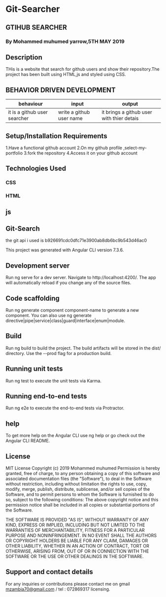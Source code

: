 # Git-Searcher

## GTIHUB SEARCHER

### By Mohammed muhumed yarrow,5TH MAY 2019

## Description
THis is a website that search for github users and show their repository.The project has been built using HTML,js and styled using CSS.

## BEHAVIOR DRIVEN DEVELOPMENT
| behaviour                    |  input                     |   output                                |
|------------------------------|----------------------------|-----------------------------------------|
|it is a github user searcher  |   write a github user name | it brings a github user with thier detais|



## Setup/Installation Requirements
1.Have a functional github account
2.On my github profile ,select-my-portfolio
3.fork the repository
4.Access it on your github account
## Technologies Used
### CSS
### HTML
## js
## Git-Search
the git api i used is b926691cdc0dfc71e3900ab8db6bc9b543d46ac0

This project was generated with Angular CLI version 7.3.6.

## Development server
Run ng serve for a dev server. Navigate to http://localhost:4200/. The app will automatically reload if you change any of the source files.

## Code scaffolding
Run ng generate component component-name to generate a new component. You can also use ng generate directive|pipe|service|class|guard|interface|enum|module.

## Build
Run ng build to build the project. The build artifacts will be stored in the dist/ directory. Use the --prod flag for a production build.

## Running unit tests
Run ng test to execute the unit tests via Karma.

## Running end-to-end tests
Run ng e2e to execute the end-to-end tests via Protractor.

## help
To get more help on the Angular CLI use ng help or go check out the Angular CLI README.

## License
MIT License
Copyright (c) 2019 Mohammed muhumed Permission is hereby granted, free of charge, to any person obtaining a copy of this software and associated documentation files (the "Software"), to deal in the Software without restriction, including without limitation the rights to use, copy, modify, merge, publish, distribute, sublicense, and/or sell copies of the Software, and to permit persons to whom the Software is furnished to do so, subject to the following conditions:
The above copyright notice and this permission notice shall be included in all copies or substantial portions of the Software.

THE SOFTWARE IS PROVIDED "AS IS", WITHOUT WARRANTY OF ANY KIND, EXPRESS OR IMPLIED, INCLUDING BUT NOT LIMITED TO THE WARRANTIES OF MERCHANTABILITY, FITNESS FOR A PARTICULAR PURPOSE AND NONINFRINGEMENT. IN NO EVENT SHALL THE AUTHORS OR COPYRIGHT HOLDERS BE LIABLE FOR ANY CLAIM, DAMAGES OR OTHER LIABILITY, WHETHER IN AN ACTION OF CONTRACT, TORT OR OTHERWISE, ARISING FROM, OUT OF OR IN CONNECTION WITH THE SOFTWARE OR THE USE OR OTHER DEALINGS IN THE SOFTWARE.

## Support and contact details
For any inquiries or contributions please contact me on gmail mzambia70@gmail.com / tel : 072869317 licensing.
